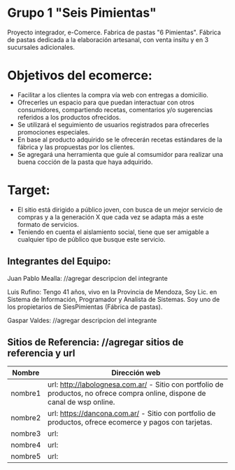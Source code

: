 # **Grupo 1 "Seis Pimientas"**

Proyecto integrador, e-Comerce. Fabrica de pastas "6 Pimientas". 
Fábrica de pastas dedicada a la elaboración artesanal, con venta
insitu y en 3 sucursales adicionales.

# **Objetivos del ecomerce:**
-   Facilitar a los clientes la compra vía web con entregas a domicilio.
-   Ofrecerles un espacio para que puedan interactuar con otros consumidores,
    compartiendo recetas, comentarios y/o sugerencias referidos a los productos ofrecidos. 
-   Se utilizará el seguimiento de usuarios registrados para ofrecerles 
    promociones especiales.
-   En base al producto adquirido se le ofrecerán recetas estándares de la fábrica
    y las propuestas por los clientes.
-   Se agregará una herramienta que guíe al comsumidor para realizar
    una buena cocción de la pasta que haya adquirido.

# **Target:**
- El sitio está dirigido a público joven, con busca de un mejor servicio de compras y 
a la generación X que cada vez se adapta más a este formato de servicios.
- Teniendo en cuenta el aislamiento social, tiene que ser amigable a cualquier tipo de público
que busque este servicio.



## **Integrantes del Equipo:**  
 Juan Pablo Mealla: //agregar descripcion del integrante

 Luis Rufino: 
 Tengo 41 años, vivo en la Provincia de Mendoza, Soy Lic. en Sistema de Información, 
 Programador y Analista de Sistemas.
 Soy uno de los propietarios de SiesPimientas (Fábrica de pastas). 

 Gaspar Valdes: //agregar descripcion del integrante

## **Sitios de Referencia:** //agregar sitios de referencia y url

Nombre | Dirección web
------ | -------------
 nombre1 | url: http://labolognesa.com.ar/ - Sitio con portfolio de productos, no ofrece compra online, dispone de canal de wsp online.
 nombre2 | url: https://dancona.com.ar/ - Sitio con portfolio de productos, ofrece ecomerce y pagos con tarjetas.
 nombre3 | url:
 nombre4 | url:
 nombre5 | url: